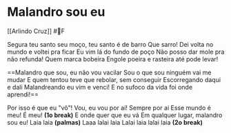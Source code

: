 # Malandro sou eu
[[Arlindo Cruz]] #🎼️F 

Segura teu santo seu moço, teu santo é de barro
Que sarro! Dei volta no mundo e voltei pra ficar
Eu vim lá do fundo de poço
Não posso dar mole pra não refunda!
Quem marca bobeira
Engole poeira e rasteira até pode levar!

==Malandro que sou, eu não vou vacilar
Sou o que sou ninguém vai me mudar
E quem tentou teve que rebolar, sem conseguir
Escorregando daqui e dali
Malandreando eu vim e venci!
E no sufoco da vida foi onde aprendi!==

Por isso é que eu "vô"!
Vou, eu vou por aí! Sempre por ai
Esse mundo é meu! É meu! **(1o break)**
E onde quer que eu vá
Em qualquer lugar, malandro sou eu!
Laia laia **(palmas)**
Laaa lalai laia
Lalai laia lalai laia **(2o break)**